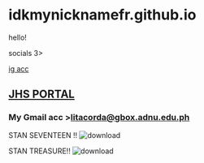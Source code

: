 # idkmynicknamefr.github.io
hello!

socials 3>

[ig acc](https://www.instagram.com/lindsaytacordaa/?hl=en)

## [JHS PORTAL](https://jhsportal.adnu.edu.ph/)
### My Gmail acc >litacorda@gbox.adnu.edu.ph

STAN SEVENTEEN !! 
![download](https://user-images.githubusercontent.com/118333664/202584169-5a37aaff-33a6-47ed-8d0f-6ba74300909c.jpg)

STAN TREASURE!!
![download](https://user-images.githubusercontent.com/118333664/202584338-99a9b602-506c-41da-a01d-816aec187e21.jpg)

